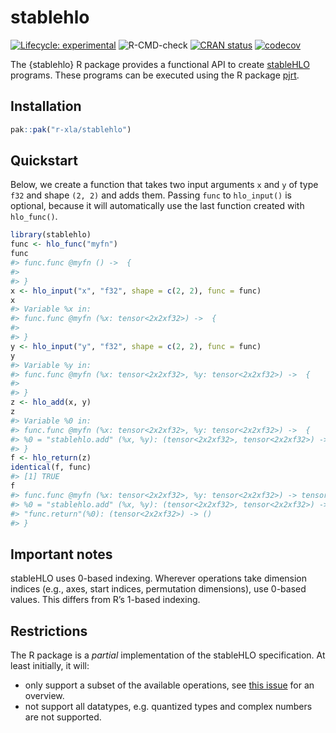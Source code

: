 
<!-- README.md is generated from README.Rmd. Please edit that file -->

# stablehlo

<!-- badges: start -->

[![Lifecycle:
experimental](https://img.shields.io/badge/lifecycle-experimental-orange.svg)](https://lifecycle.r-lib.org/articles/stages.html#experimental)
![R-CMD-check](https://github.com/r-xla/stablehlo/actions/workflows/R-CMD-check.yaml/badge.svg)
[![CRAN
status](https://www.r-pkg.org/badges/version/stablehlo)](https://CRAN.R-project.org/package=stablehlo)
[![codecov](https://codecov.io/gh/r-xla/stablehlo/branch/main/graph/badge.svg)](https://codecov.io/gh/r-xla/stablehlo)
<!-- badges: end -->

The {stablehlo} R package provides a functional API to create
[stableHLO](https://openxla.org/stablehlo) programs. These programs can
be executed using the R package [pjrt](https://github.com/r-xla/pjrt).

## Installation

``` r
pak::pak("r-xla/stablehlo")
```

## Quickstart

Below, we create a function that takes two input arguments `x` and `y`
of type `f32` and shape `(2, 2)` and adds them. Passing `func` to
`hlo_input()` is optional, because it will automatically use the last
function created with `hlo_func()`.

``` r
library(stablehlo)
func <- hlo_func("myfn")
func
#> func.func @myfn () ->  {
#> 
#> }
x <- hlo_input("x", "f32", shape = c(2, 2), func = func)
x
#> Variable %x in:
#> func.func @myfn (%x: tensor<2x2xf32>) ->  {
#> 
#> }
y <- hlo_input("y", "f32", shape = c(2, 2), func = func)
y
#> Variable %y in:
#> func.func @myfn (%x: tensor<2x2xf32>, %y: tensor<2x2xf32>) ->  {
#> 
#> }
z <- hlo_add(x, y)
z
#> Variable %0 in:
#> func.func @myfn (%x: tensor<2x2xf32>, %y: tensor<2x2xf32>) ->  {
#> %0 = "stablehlo.add" (%x, %y): (tensor<2x2xf32>, tensor<2x2xf32>) -> (tensor<2x2xf32>)
#> }
f <- hlo_return(z)
identical(f, func)
#> [1] TRUE
f
#> func.func @myfn (%x: tensor<2x2xf32>, %y: tensor<2x2xf32>) -> tensor<2x2xf32> {
#> %0 = "stablehlo.add" (%x, %y): (tensor<2x2xf32>, tensor<2x2xf32>) -> (tensor<2x2xf32>)
#> "func.return"(%0): (tensor<2x2xf32>) -> ()
#> }
```

## Important notes

stableHLO uses 0-based indexing. Wherever operations take dimension
indices (e.g., axes, start indices, permutation dimensions), use 0-based
values. This differs from R’s 1-based indexing.

## Restrictions

The R package is a *partial* implementation of the stableHLO
specification. At least initially, it will:

- only support a subset of the available operations, see [this
  issue](https://github.com/r-xla/stablehlo/issues/6) for an overview.
- not support all datatypes, e.g. quantized types and complex numbers
  are not supported.
